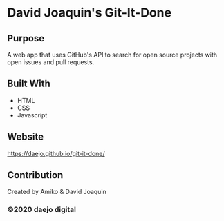 # David Joaquin's Git-It-Done

## Purpose
A web app that uses GitHub's API to search for open source projects with open issues and pull requests.

## Built With
* HTML
* CSS
* Javascript


## Website
https://daejo.github.io/git-it-done/

## Contribution
Created by Amiko & David Joaquin

### ©️2020 daejo digital